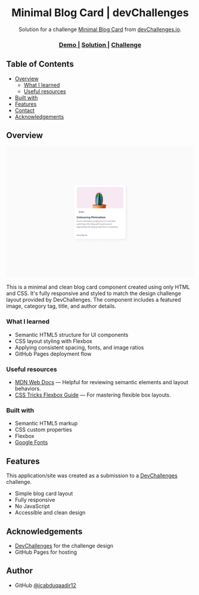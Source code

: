 <h1 align="center">Minimal Blog Card | devChallenges</h1>

<div align="center">
   Solution for a challenge <a href="https://devchallenges.io/challenge/minimal-blog-card" target="_blank">Minimal Blog Card</a> from <a href="http://devchallenges.io" target="_blank">devChallenges.io</a>.
</div>

<div align="center">
  <h3>
    <a href="https://icabduqaadir12.github.io/Minimal-blog-card-starter-master/">
      Demo
    </a>
    <span> | </span>
    <a href="https://github.com/icabduqaadir12/Minimal-blog-card-starter-master">
      Solution
    </a>
    <span> | </span>
    <a href="https://devchallenges.io/challenge/minimal-blog-card">
      Challenge
    </a>
  </h3>
</div>

<!-- TABLE OF CONTENTS -->

## Table of Contents

- [Overview](#overview)
  - [What I learned](#what-i-learned)
  - [Useful resources](#useful-resources)
- [Built with](#built-with)
- [Features](#features)
- [Contact](#contact)
- [Acknowledgements](#acknowledgements)

<!-- OVERVIEW -->

## Overview

![screenshot](/design/Desktop_1350px.jpg)

This is a minimal and clean blog card component created using only HTML and CSS. It's fully responsive and styled to match the design challenge layout provided by DevChallenges. The component includes a featured image, category tag, title, and author details.

### What I learned

- Semantic HTML5 structure for UI components
- CSS layout styling with Flexbox
- Applying consistent spacing, fonts, and image ratios
- GitHub Pages deployment flow

### Useful resources

- [MDN Web Docs](https://developer.mozilla.org/) — Helpful for reviewing semantic elements and layout behaviors.
- [CSS Tricks Flexbox Guide](https://css-tricks.com/snippets/css/a-guide-to-flexbox/) — For mastering flexible box layouts.

### Built with

- Semantic HTML5 markup
- CSS custom properties
- Flexbox
- [Google Fonts](https://fonts.google.com/specimen/Outfit)

## Features

This application/site was created as a submission to a [DevChallenges](https://devchallenges.io/challenges-dashboard) challenge.

- Simple blog card layout
- Fully responsive
- No JavaScript
- Accessible and clean design

## Acknowledgements

- [DevChallenges](https://devchallenges.io) for the challenge design
- GitHub Pages for hosting

## Author

- GitHub [@icabduqaadir12](https://github.com/icabduqaadir12)
